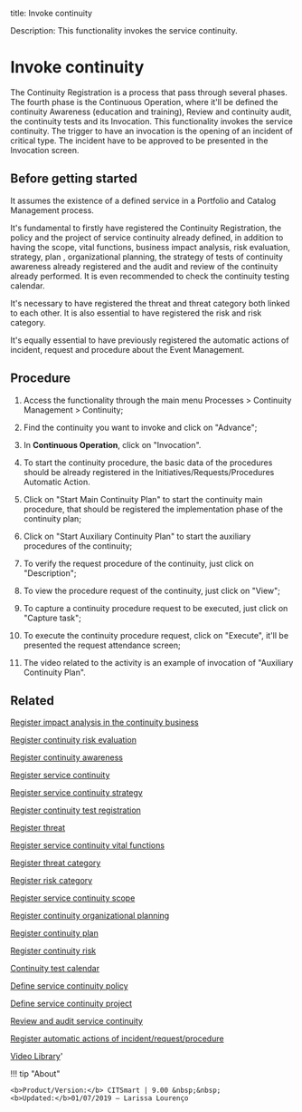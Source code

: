 title: Invoke continuity

Description: This functionality invokes the service continuity.
# Invoke continuity

The Continuity Registration is a process that pass through several phases. The fourth phase is the Continuous Operation, where it'll be defined the continuity Awareness (education and training), Review and continuity audit, the continuity tests and its Invocation. This functionality invokes the service continuity.
The trigger to have an invocation is the opening of an incident of critical type. The incident have to be approved to be presented in the Invocation screen.

Before getting started
--------------------------

It assumes the existence of a defined service in a Portfolio and Catalog
Management process.

It's fundamental to firstly have registered the Continuity Registration, the
policy and the project of service continuity already defined, in addition to
having the scope, vital functions, business impact analysis, risk evaluation,
strategy, plan , organizational planning, the strategy of tests of continuity
awareness already registered and the audit and review of the continuity already
performed. It is even recommended to check the continuity testing calendar.

It's necessary to have registered the threat and threat category both linked to
each other. It is also essential to have registered the risk and risk category.

It's equally essential to have previously registered the automatic actions of
incident, request and procedure about the Event Management.

Procedure
-------------

1.  Access the functionality through the main menu Processes \> Continuity
    Management \> Continuity;

2.  Find the continuity you want to invoke and click on "Advance";

3.  In **Continuous Operation**, click on "Invocation".

4.  To start the continuity procedure, the basic data of the procedures should
    be already registered in the Initiatives/Requests/Procedures Automatic
    Action.

5.  Click on "Start Main Continuity Plan" to start the continuity main
    procedure, that should be registered the implementation phase of the
    continuity plan;

6.  Click on "Start Auxiliary Continuity Plan" to start the auxiliary procedures
    of the continuity;

7.  To verify the request procedure of the continuity, just click on
    "Description";

8.  To view the procedure request of the continuity, just click on "View";

9.  To capture a continuity procedure request to be executed, just click on
    "Capture task";

10. To execute the continuity procedure request, click on "Execute", it'll be
    presented the request attendance screen;
    
11. The video related to the activity is an example of invocation of "Auxiliary Continuity Plan".   

Related
-----------

[Register impact analysis in the continuity business](/en-us/citsmart-platform-9/processes/continuity/use/impact-analysis-continuity-business.html)

[Register continuity risk evaluation](/en-us/citsmart-platform-9/processes/continuity/use/continuity-risk-evaluation.html)

[Register continuity awareness](/en-us/citsmart-platform-9/processes/continuity/use/continuity-awareness.html)

[Register service continuity](/en-us/citsmart-platform-9/processes/continuity/use/register-service-continuity.html)

[Register service continuity strategy](/en-us/citsmart-platform-9/processes/continuity/use/service-continuity-strategy.html)

[Register continuity test registration](/en-us/citsmart-platform-9/processes/continuity/use/continuity-test-registration.html)

[Register threat](/en-us/citsmart-platform-9/processes/continuity/configuration/register-threat.html)

[Register service continuity vital functions](/en-us/citsmart-platform-9/processes/continuity/use/continuity-vital-functions.html)

[Register threat category](/en-us/citsmart-platform-9/processes/continuity/configuration/threat-category.html)

[Register risk category](/en-us/citsmart-platform-9/processes/continuity/configuration/risk-category.html)

[Register service continuity scope](/en-us/citsmart-platform-9/processes/continuity/use/service-continuity-scope.html)

[Register continuity organizational planning](/en-us/citsmart-platform-9/processes/continuity/use/continuity-organizational-planning.html)

[Register continuity plan](/en-us/citsmart-platform-9/processes/continuity/use/continuity-plan.html)

[Register continuity risk](/en-us/citsmart-platform-9/processes/continuity/configuration/register-continuity-risk.html)

[Continuity test calendar](/en-us/citsmart-platform-9/processes/continuity/use/continuity-test-calendar.html)

[Define service continuity policy](/en-us/citsmart-platform-9/processes/continuity/use/continuity-policy.html)

[Define service continuity project](/en-us/citsmart-platform-9/processes/continuity/use/service-continuity-project.html)

[Review and audit service continuity](/en-us/citsmart-platform-9/processes/continuity/use/review-and-audit-continuity.html)

[Register automatic actions of incident/request/procedure](/en-us/citsmart-platform-9/additional-features/automation-of-operation/configuration/register-automatic-actions-incident-request-procedure.html)

<i class='fa fa-youtube-play  fa-2x' style='color:#97ce17;vertical-align: middle;'> </i> [Video Library](https://www.youtube.com/playlist?list=PLB5qK2uzf2RPwpIsGu97d5LVHeTNzpTMC)'

!!! tip "About"

    <b>Product/Version:</b> CITSmart | 9.00 &nbsp;&nbsp;
    <b>Updated:</b>01/07/2019 – Larissa Lourenço

